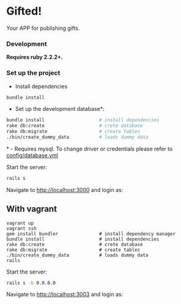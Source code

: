 # Gifted!

Your APP for publishing gifts.

### Development

**Requires ruby 2.2.2+.**

### Set up the project

- Install dependencies

```bash
bundle install
```

- Set up the development database\*:

```bash
bundle install                    # install dependencies
rake db:create                    # crete database
rake db:migrate                   # create tables
./bin/create_dummy_data           # loads dummy data
```

\* - Requires mysql. To change driver or credentials please refer
to [config/database.yml](https://github.com/mjacobus/gifted/blob/master/config/database.yml)

Start the server:

```bash
rails s
```

Navigate to [http://localhost:3000](http://localhost:3000) and login as:

## With vagrant

```
vagrant up
vagrant ssh
gem install bundler               # install dependency manager
bundle install                    # install dependencies
rake db:create                    # crete database
rake db:migrate                   # create tables
./bin/create_dummy_data           # loads dummy data
rails
```

Start the server:

```bash
rails s -b 0.0.0.0
```

Navigate to [http://localhost:3003](http://localhost:3003) and login as:
